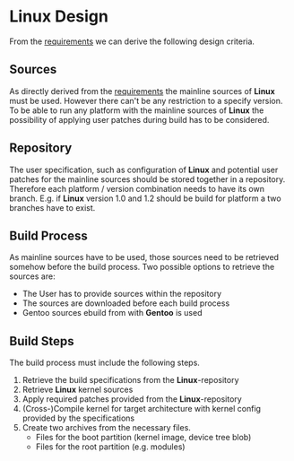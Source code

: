 # Linux Design
From the [requirements](../requirements.md) we can derive the following design
criteria. 

## Sources 
As directly derived from the [requirements](../requirements.md) the mainline
sources of **Linux** must be used. However there can't be any restriction to a
specify version. To be able to run any platform with the mainline sources of
**Linux** the possibility of applying user patches during build has to be
considered.

## Repository
The user specification, such as configuration of **Linux** and potential user
patches for the mainline sources should be stored together in a repository.
Therefore each platform / version combination needs to have its own branch. E.g.
if **Linux** version 1.0 and 1.2 should be build for platform a two branches
  have to exist.

## Build Process
As mainline sources have to be used, those sources need to be retrieved somehow
before the build process. Two possible options to retrieve the sources are:

* The User has to provide sources within the repository
* The sources are downloaded before each build process
* Gentoo sources ebuild from with **Gentoo** is used

## Build Steps
The build process must include the following steps.

1. Retrieve the build specifications from the **Linux**-repository
1. Retrieve **Linux** kernel sources
1. Apply required patches provided from the **Linux**-repository
1. (Cross-)Compile kernel for target architecture with kernel config provided by
   the specifications
1. Create two archives from the necessary files.
    * Files for the boot partition (kernel image, device tree blob)
    * Files for the root partition (e.g. modules)

